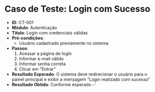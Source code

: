 # Caso de Teste: Login com Sucesso

- **ID**: CT-001
- **Módulo**: Autenticação
- **Título**: Login com credenciais válidas
- **Pré-condições**:
  - Usuário cadastrado previamente no sistema
- **Passos**:
  1. Acessar a página de login
  2. Informar e-mail válido
  3. Informar senha correta
  4. Clicar em "Entrar"
- **Resultado Esperado**: O sistema deve redirecionar o usuário para o painel principal e exibir a mensagem “Login realizado com sucesso”
- **Resultado Obtido**: Conforme esperado ✅




